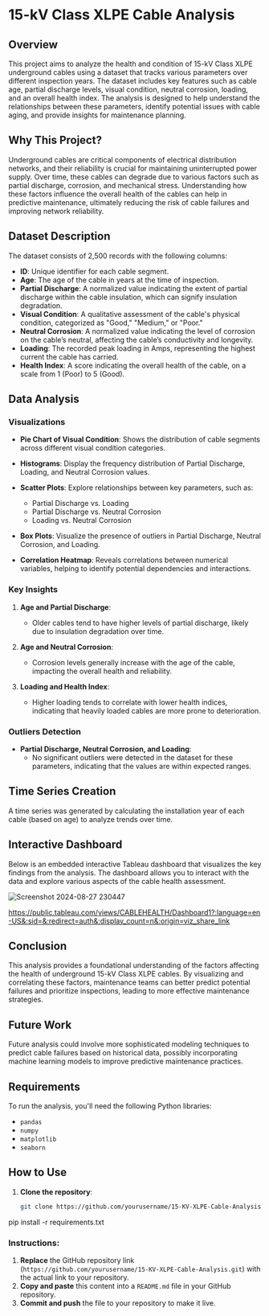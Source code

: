 # 15-kV Class XLPE Cable Analysis

## Overview

This project aims to analyze the health and condition of 15-kV Class XLPE underground cables using a dataset that tracks various parameters over different inspection years. The dataset includes key features such as cable age, partial discharge levels, visual condition, neutral corrosion, loading, and an overall health index. The analysis is designed to help understand the relationships between these parameters, identify potential issues with cable aging, and provide insights for maintenance planning.

## Why This Project?

Underground cables are critical components of electrical distribution networks, and their reliability is crucial for maintaining uninterrupted power supply. Over time, these cables can degrade due to various factors such as partial discharge, corrosion, and mechanical stress. Understanding how these factors influence the overall health of the cables can help in predictive maintenance, ultimately reducing the risk of cable failures and improving network reliability.

## Dataset Description

The dataset consists of 2,500 records with the following columns:

- **ID**: Unique identifier for each cable segment.
- **Age**: The age of the cable in years at the time of inspection.
- **Partial Discharge**: A normalized value indicating the extent of partial discharge within the cable insulation, which can signify insulation degradation.
- **Visual Condition**: A qualitative assessment of the cable's physical condition, categorized as "Good," "Medium," or "Poor."
- **Neutral Corrosion**: A normalized value indicating the level of corrosion on the cable’s neutral, affecting the cable’s conductivity and longevity.
- **Loading**: The recorded peak loading in Amps, representing the highest current the cable has carried.
- **Health Index**: A score indicating the overall health of the cable, on a scale from 1 (Poor) to 5 (Good).

## Data Analysis

### Visualizations

- **Pie Chart of Visual Condition**: Shows the distribution of cable segments across different visual condition categories.
  
- **Histograms**: Display the frequency distribution of Partial Discharge, Loading, and Neutral Corrosion values.
  
- **Scatter Plots**: Explore relationships between key parameters, such as:
  - Partial Discharge vs. Loading
  - Partial Discharge vs. Neutral Corrosion
  - Loading vs. Neutral Corrosion

- **Box Plots**: Visualize the presence of outliers in Partial Discharge, Neutral Corrosion, and Loading.

- **Correlation Heatmap**: Reveals correlations between numerical variables, helping to identify potential dependencies and interactions.

### Key Insights

1. **Age and Partial Discharge**:
   - Older cables tend to have higher levels of partial discharge, likely due to insulation degradation over time.
  
2. **Age and Neutral Corrosion**:
   - Corrosion levels generally increase with the age of the cable, impacting the overall health and reliability.

3. **Loading and Health Index**:
   - Higher loading tends to correlate with lower health indices, indicating that heavily loaded cables are more prone to deterioration.

### Outliers Detection

- **Partial Discharge, Neutral Corrosion, and Loading**:
  - No significant outliers were detected in the dataset for these parameters, indicating that the values are within expected ranges.

## Time Series Creation

A time series was generated by calculating the installation year of each cable (based on age) to analyze trends over time.

## Interactive Dashboard

Below is an embedded interactive Tableau dashboard that visualizes the key findings from the analysis. The dashboard allows you to interact with the data and explore various aspects of the cable health assessment.

![Screenshot 2024-08-27 230447](https://github.com/user-attachments/assets/0699373a-5cc6-43b2-9544-2ab5ed4604a6)

https://public.tableau.com/views/CABLEHEALTH/Dashboard1?:language=en-US&:sid=&:redirect=auth&:display_count=n&:origin=viz_share_link

## Conclusion

This analysis provides a foundational understanding of the factors affecting the health of underground 15-kV Class XLPE cables. By visualizing and correlating these factors, maintenance teams can better predict potential failures and prioritize inspections, leading to more effective maintenance strategies.

## Future Work

Future analysis could involve more sophisticated modeling techniques to predict cable failures based on historical data, possibly incorporating machine learning models to improve predictive maintenance practices.

## Requirements

To run the analysis, you'll need the following Python libraries:
- `pandas`
- `numpy`
- `matplotlib`
- `seaborn`

## How to Use

1. **Clone the repository**:
   ```bash
   git clone https://github.com/yourusername/15-KV-XLPE-Cable-Analysis.git
pip install -r requirements.txt

### Instructions:
1. **Replace** the GitHub repository link (`https://github.com/yourusername/15-KV-XLPE-Cable-Analysis.git`) with the actual link to your repository.
2. **Copy and paste** this content into a `README.md` file in your GitHub repository.
3. **Commit and push** the file to your repository to make it live.
